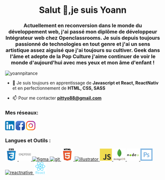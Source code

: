 <h1 align="center">Salut 👋,je suis Yoann</h1>
<h3 align="center">Actuellement en reconversion dans le monde du développement web, j'ai passé mon diplôme de développeur Intégrateur web chez Openclassrooms. Je suis depuis toujours passionné de technologies en tout genre et j'ai un sens artistique assez aiguisé que j'ai toujours su cultiver. Geek dans l'âme et adepte de la Pop Culture j'aime continuer de voir le monde d'aujourd'hui avec mes yeux et mon âme d'enfant !</h3>

<p align="left"> <img src= "https://komarev.com/ghpvc/?username=yoannpitance&label=Profile%20views&color=0e75b6&style=flat" alt="yoannpitance" /> </p>



- 🌱 Je suis toujours en apprentissage de **Javascript et React, ReactNativ** et en  perfectionnement de **HTML, CSS, SASS**

- 📫 Pour me contacter **pittyo88@gmail.com**

<h3 align="left">Mes réseaux:</h3>
<p align="left">
<a href="https://linkedin.com/in/yoann-pitance-8a974324b" target="blank"><img align="center" src= "https://github.com/YoannPitance/YoannPitance/blob/main/img/linkedin.png" hauteur= "30" width="30" /></a>
<a href="https://fb.com/pittyart88" target="blank"><img align="center" src="https://github.com/YoannPitance/YoannPitance/blob/main/img/facebook.png" height="30" width="30" /></a>
<a href="https://instagram.com/_pittyart_" target="blank"><img align="center" src="https://github.com/YoannPitance/YoannPitance/blob/main/img/instagram.png" alt="_pittyart_" height="30" width="30" /></a> </p>


<h3 align="left">Langues et Outils :</h3>
<p align="left"> <a href="https://www.w3schools.com/css/" target="_blank" rel="noreferrer"> <img src="https://raw.githubusercontent.com/devicons/devicon/master/icons/css3/css3-original-wordmark.svg" alt="css3" width="40" height="40"/> </a> <a href="https:// expressjs.com" target="_blank" rel="noreferrer"> <img src="https://raw.githubusercontent.com/devicons/devicon/master/icons/express/express-original-wordmark.svg" alt= "express" width="40" height="40"/> </a> <a href="https://www.figma.com/" target="_blank" rel="noreferrer"> <img src="https://www.vectorlogo.zone/logos/figma/figma-icon.svg" alt="figma" width="40" height="40"/> </a> <a href=" https://git-scm.com/" target="_blank" rel="noreferrer"> <img src="https://www.vectorlogo.zone/logos/git-scm/git-scm-icon.svg" alt="git" width="40" height="40"/> </a> <a href="https://www.w3.org/html/" target="_blank" rel="noreferrer" > <img src="https://raw.githubusercontent.com/devicons/devicon/master/icons/html5/html5-original-wordmark.svg" alt="html5" width="40" height="40"/ > </a> <a href="https://www.adobe.com/in/products/illustrator.html" target="_blank" rel="noreferrer"> <img src="https://www.vectorlogo.zone/logos/adobe_illustrator/adobe_illustrator-icon.svg" alt="illustrator" width="40" height="40"/> </a> <a href="https://developer.mozilla.org/en-US/docs/Web/JavaScript" target="_blank" rel=" noreferrer"> <img src="https://raw.githubusercontent.com/devicons/devicon/master/icons/javascript/javascript-original.svg" alt="javascript" width="40" height="40"/> </a> <a href="https://www.mongodb.com/" target="_blank" rel="noreferrer"> <img src="https://raw.githubusercontent.com/devicons/devicon/master/icons/mongodb/mongodb-original-wordmark.svg" alt="mongodb" width="40" height="40"/> </a> <a href="https : //nodejs.org" target="_blank" rel="noreferrer"> <img src="https://raw.githubusercontent.com/devicons/devicon/master/icons/nodejs/nodejs-original-wordmark.svg" alt="nodejs" width="40" height="40"/> </a> <a href="https://www.photoshop.com/en" target="_blank" rel="noreferrer">
<img src="https://raw.githubusercontent.com/devicons/devicon/master/icons/photoshop/photoshop-line.svg" alt="photoshop" width="40" height="40"/></a> 
   <a href="https://reactnative.dev/" target="_blank" rel="noreferrer"> <img src="https://reactnative.dev/img/header_logo.svg" alt="reactnative" width="40" height="40"/> </a> <img src="https://raw.githubusercontent.com/devicons/devicon/master/icons/react/react-original-wordmark.svg" alt="réagir" width="40" height="40"/> </a>  </p>
